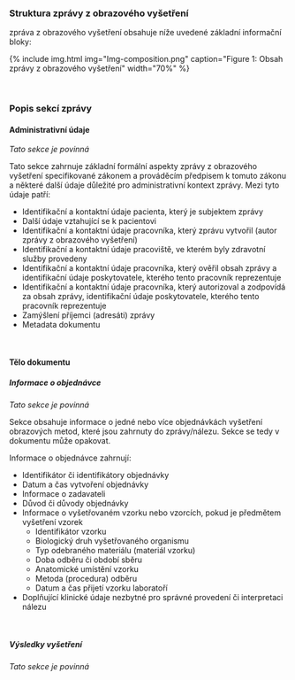 ### Struktura zprávy z obrazového vyšetření


zpráva z obrazového vyšetření obsahuje níže uvedené základní informační bloky:

{% include img.html img="Img-composition.png" caption="Figure 1: Obsah zprávy z obrazového vyšetření" width="70%" %}

<br/>

### Popis sekcí zprávy

#### Administrativní údaje

*Tato sekce je povinná*

Tato sekce zahrnuje základní formální aspekty zprávy z obrazového vyšetření specifikované zákonem  a prováděcím předpisem k tomuto zákonu a některé další údaje důležité pro administrativní kontext zprávy. Mezi tyto údaje patří:
- Identifikační a kontaktní údaje pacienta, který je subjektem zprávy
- Další údaje vztahující se k pacientovi
- Identifikační a kontaktní údaje pracovníka, který zprávu vytvořil (autor zprávy z obrazového vyšetření)
- Identifikační a kontaktní údaje pracoviště, ve kterém byly zdravotní služby provedeny
- Identifikační a kontaktní údaje pracovníka, který ověřil obsah zprávy a identifikační údaje poskytovatele, kterého tento pracovník reprezentuje
- Identifikační a kontaktní údaje pracovníka, který autorizoval a zodpovídá za obsah zprávy, identifikační údaje poskytovatele, kterého tento pracovník reprezentuje
- Zamýšlení příjemci (adresáti) zprávy
- Metadata dokumentu

<br/>

#### Tělo dokumentu

##### Informace o objednávce

*Tato sekce je povinná*

Sekce obsahuje informace o jedné nebo více objednávkách vyšetření obrazových metod, které jsou zahrnuty do zprávy/nálezu. Sekce se tedy v dokumentu může opakovat.

Informace o objednávce zahrnují:
- Identifikátor či identifikátory objednávky
- Datum a čas vytvoření objednávky
- Informace o zadavateli
- Důvod či důvody objednávky
- Informace o vyšetřovaném vzorku nebo vzorcích, pokud je předmětem vyšetření vzorek
  - Identifikátor vzorku
  - Biologický druh vyšetřovaného organismu
  - Typ odebraného materiálu (materiál vzorku)
  - Doba odběru či období sběru
  - Anatomické umístění vzorku
  - Metoda (procedura) odběru
  - Datum a čas přijetí vzorku laboratoří
- Doplňující klinické údaje nezbytné pro správné provedení či interpretaci nálezu

<br/>

##### Výsledky vyšetření

*Tato sekce je povinná*

<doplnit>